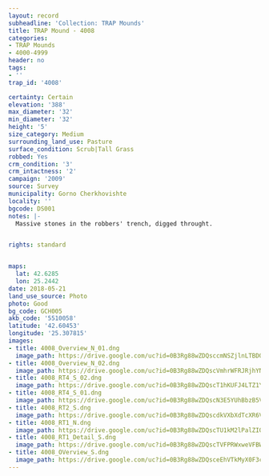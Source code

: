 ```yaml
---
layout: record
subheadline: 'Collection: TRAP Mounds'
title: TRAP Mound - 4008
categories:
- TRAP Mounds
- 4000-4999
header: no
tags:
- ''
trap_id: '4008'

certainty: Certain
elevation: '388'
max_diameter: '32'
min_diameter: '32'
height: '5'
size_category: Medium
surrounding_land_use: Pasture
surface_condition: Scrub|Tall Grass
robbed: Yes
crm_condition: '3'
crm_intactness: '2'
campaign: '2009'
source: Survey
municipality: Gorno Cherkhovishte
locality: ''
bgcode: DS001
notes: |-
  Massive stones in the robbers' trench, digged throught.


rights: standard


maps:
  lat: 42.6285
  lon: 25.2442
date: 2018-05-21
land_use_source: Photo
photo: Good
bg_code: GCH005
akb_code: '5510058'
latitude: '42.60453'
longitude: '25.307815'
images:
- title: 4008_Overview_N_01.dng
  image_path: https://drive.google.com/uc?id=0B3Rg88wZDQsccmNSZjlnLTBDQ0E
- title: 4008_Overview_N_02.dng
  image_path: https://drive.google.com/uc?id=0B3Rg88wZDQscVmhrWFRJRjhYNE0
- title: 4008_RT4_S_02.dng
  image_path: https://drive.google.com/uc?id=0B3Rg88wZDQscT1hKUFJ4LTZ1YVE
- title: 4008_RT4_S_01.dng
  image_path: https://drive.google.com/uc?id=0B3Rg88wZDQscN3E5YUhBbzB5VTg
- title: 4008_RT2_S.dng
  image_path: https://drive.google.com/uc?id=0B3Rg88wZDQscdkVXbXdTcXR6VjA
- title: 4008_RT1_N.dng
  image_path: https://drive.google.com/uc?id=0B3Rg88wZDQscTU1kM2lPalZIQVE
- title: 4008_RT1_Detail_S.dng
  image_path: https://drive.google.com/uc?id=0B3Rg88wZDQscTVFPRWxweVFBWms
- title: 4008_OVerview_S.dng
  image_path: https://drive.google.com/uc?id=0B3Rg88wZDQsceEhVTkMyX0F3cGM
---
```

